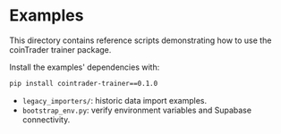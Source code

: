 # Examples

This directory contains reference scripts demonstrating how to use the coinTrader trainer package.

Install the examples' dependencies with:

```bash
pip install cointrader-trainer==0.1.0
```

- `legacy_importers/`: historic data import examples.
- `bootstrap_env.py`: verify environment variables and Supabase connectivity.
